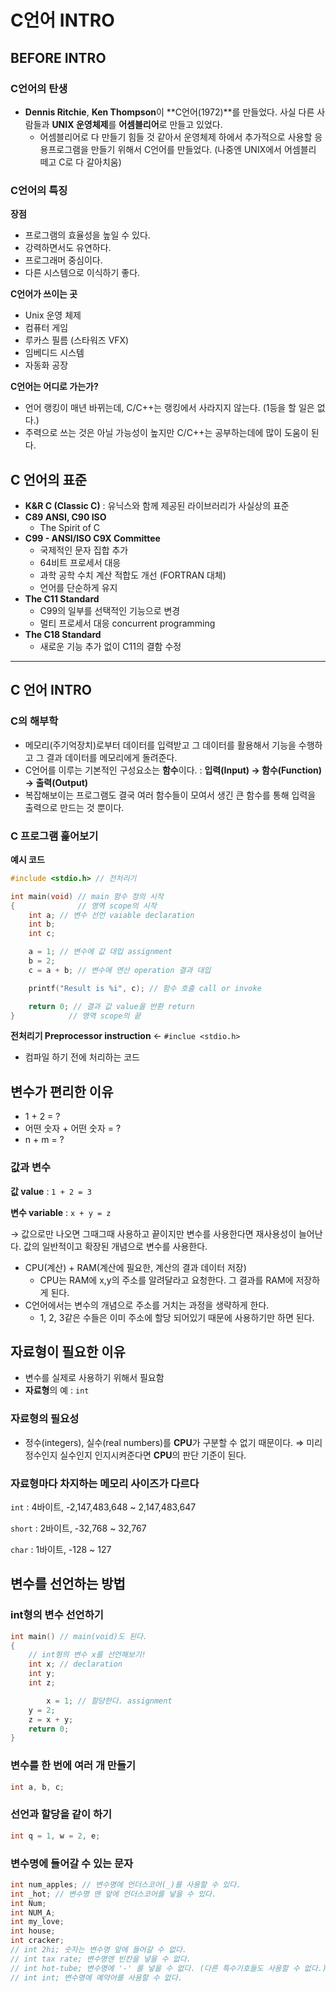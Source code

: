 # C언어 INTRO

## BEFORE INTRO

### C언어의 탄생

- **Dennis Ritchie**, **Ken Thompson**이 **C언어(1972)**를 만들었다.
  사실 다른 사람들과 **UNIX 운영체제**를 **어셈블리어**로 만들고 있었다.
  - 어셈블리어로 다 만들기 힘들 것 같아서 운영체제 하에서 추가적으로 사용할 응용프로그램을 만들기 위해서 C언어를 만들었다. (나중엔 UNIX에서 어셈블리 떼고 C로 다 갈아치움)

### C언어의 특징

**장점**

- 프로그램의 효율성을 높일 수 있다.
- 강력하면서도 유연하다.
- 프로그래머 중심이다.
- 다른 시스템으로 이식하기 좋다.

**C언어가 쓰이는 곳**

- Unix 운영 체제
- 컴퓨터 게임
- 루카스 필름 (스타워즈 VFX)
- 임베디드 시스템
- 자동화 공장

**C언어는 어디로 가는가?**

- 언어 랭킹이 매년 바뀌는데, C/C++는 랭킹에서 사라지지 않는다. (1등을 할 일은 없다.)
- 주력으로 쓰는 것은 아닐 가능성이 높지만 C/C++는 공부하는데에 많이 도움이 된다.

## C 언어의 표준

- **K&R C (Classic C)**
  : 유닉스와 함께 제공된 라이브러리가 사실상의 표준
- **C89 ANSI, C90 ISO**
  - The Spirit of C
- **C99 - ANSI/ISO C9X Committee**
  - 국제적인 문자 집합 추가
  - 64비트 프로세서 대응
  - 과학 공학 수치 계산 적합도 개선 (FORTRAN 대체)
  - 언어를 단순하게 유지
- **The C11 Standard**
  - C99의 일부를 선택적인 기능으로 변경
  - 멀티 프로세서 대응 concurrent programming
- **The C18 Standard**
  - 새로운 기능 추가 없이 C11의 결함 수정

---

## C 언어 INTRO

### **C의 해부학**

- 메모리(주기억장치)로부터 데이터를 입력받고 그 데이터를 활용해서 기능을 수행하고 그 결과 데이터를 메모리에게 돌려준다.
- C언어를 이루는 기본적인 구성요소는 **함수**이다.
  : **입력(Input) → 함수(Function) → 출력(Output)**
- 복잡해보이는 프로그램도 결국 여러 함수들이 모여서 생긴 큰 함수를 통해 입력을 출력으로 만드는 것 뿐이다.

### **C 프로그램 훑어보기**

**예시 코드**

```c
#include <stdio.h> // 전처리기

int main(void) // main 함수 정의 시작
{              // 영역 scope의 시작
    int a; // 변수 선언 vaiable declaration
    int b;
    int c;

    a = 1; // 변수에 값 대입 assignment
    b = 2;
    c = a + b; // 변수에 연산 operation 결과 대입

    printf("Result is %i", c); // 함수 호출 call or invoke

    return 0; // 결과 값 value을 반환 return
}            // 영역 scope의 끝
```

**전처리기 Preprocessor instruction** ← `#inclue <stdio.h>`

- 컴파일 하기 전에 처리하는 코드

## 변수가 편리한 이유

- 1 + 2 = ?
- 어떤 숫자 + 어떤 숫자 = ?
- n + m = ?

### 값과 변수

**값 value** : `1 + 2 = 3`

**변수 variable** : `x + y = z`

→ 값으로만 나오면 그때그때 사용하고 끝이지만 변수를 사용한다면 재사용성이 늘어난다. 값의 일반적이고 확장된 개념으로 변수를 사용한다.

- CPU(계산) + RAM(계산에 필요한, 계산의 결과 데이터 저장)
  - CPU는 RAM에 x,y의 주소를 알려달라고 요청한다. 그 결과를 RAM에 저장하게 된다.
- C언어에서는 변수의 개념으로 주소를 거치는 과정을 생략하게 한다.
  - 1, 2, 3같은 수들은 이미 주소에 할당 되어있기 때문에 사용하기만 하면 된다.

## 자료형이 필요한 이유

- 변수를 실제로 사용하기 위해서 필요함
- **자료형**의 예 : `int`

### 자료형의 필요성

- 정수(integers), 실수(real numbers)를 **CPU**가 구분할 수 없기 때문이다.
  ⇒ 미리 정수인지 실수인지 인지시켜준다면 **CPU**의 판단 기준이 된다.

### 자료형마다 차지하는 메모리 사이즈가 다르다

`int` : 4바이트, -2,147,483,648 ~ 2,147,483,647

`short` : 2바이트, -32,768 ~ 32,767

`char` : 1바이트, -128 ~ 127

## 변수를 선언하는 방법

### int형의 변수 선언하기

```c
int main() // main(void)도 된다.
{
    // int형의 변수 x를 선언해보기!
    int x; // declaration
    int y;
    int z;

		x = 1; // 할당한다. assignment
    y = 2;
    z = x + y;
    return 0;
}
```

### 변수를 한 번에 여러 개 만들기

```c
int a, b, c;
```

### 선언과 할당을 같이 하기

```c
int q = 1, w = 2, e;
```

### 변수명에 들어갈 수 있는 문자

```c
int num_apples; // 변수명에 언더스코어(_)를 사용할 수 있다.
int _hot; // 변수명 맨 앞에 언더스코어를 넣을 수 있다.
int Num;
int NUM_A;
int my_love;
int house;
int cracker;
// int 2hi; 숫자는 변수명 앞에 들어갈 수 없다.
// int tax rate; 변수명엔 빈칸을 넣을 수 없다.
// int hot-tube; 변수명에 '-' 를 넣을 수 없다. (다른 특수기호들도 사용할 수 없다.)
// int int; 변수명에 예약어를 사용할 수 없다.
```

